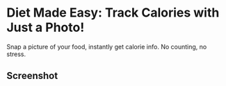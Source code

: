 # Diet Made Easy: Track Calories with Just a Photo!

Snap a picture of your food, instantly get calorie info. No counting, no stress.

## Screenshot